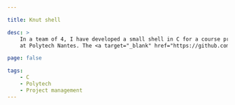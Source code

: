 ```yaml
---

title: Knut shell

desc: >
    In a team of 4, I have developed a small shell in C for a course project
    at Polytech Nantes. The <a target="_blank" href="https://github.com/Togodumnus/Knut" title="Github">code is on Github</a>.

page: false

tags:
    - C
    - Polytech
    - Project management
---
```



